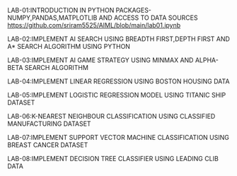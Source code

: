 LAB-01:INTRODUCTION IN PYTHON PACKAGES-NUMPY,PANDAS,MATPLOTLIB AND ACCESS TO DATA SOURCES
https://github.com/sriram5525/AIML/blob/main/lab01.ipynb

LAB-02:IMPLEMENT AI SEARCH USING BREADTH FIRST,DEPTH FIRST AND A* SEARCH ALGORITHM USING PYTHON

LAB-03:IMPLEMENT AI GAME STRATEGY USING MINMAX AND ALPHA-BETA SEARCH ALGORITHM

LAB-04:IMPLEMENT LINEAR REGRESSION USING BOSTON HOUSING DATA

LAB-05:IMPLEMENT LOGISTIC REGRESSION MODEL USING TITANIC SHIP DATASET

LAB-06:K-NEAREST NEIGHBOUR CLASSIFICATION USING CLASSIFIED MANUFACTURING DATASET

LAB-07:IMPLEMENT SUPPORT VECTOR MACHINE CLASSIFICATION USING BREAST CANCER DATASET

LAB-08:IMPLEMENT DECISION TREE CLASSIFIER USING LEADING CLIB DATA
